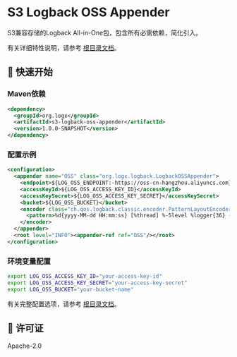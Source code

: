 # S3 Logback OSS Appender

S3兼容存储的Logback All-in-One包，包含所有必需依赖，简化引入。

有关详细特性说明，请参考 [根目录文档](../README.md)。

## 🚀 快速开始

### Maven依赖

```xml
<dependency>
  <groupId>org.logx</groupId>
  <artifactId>s3-logback-oss-appender</artifactId>
  <version>1.0.0-SNAPSHOT</version>
</dependency>
```

### 配置示例

```xml
<configuration>
  <appender name="OSS" class="org.logx.logback.LogbackOSSAppender">
    <endpoint>${LOG_OSS_ENDPOINT:-https://oss-cn-hangzhou.aliyuncs.com}</endpoint>
    <accessKeyId>${LOG_OSS_ACCESS_KEY_ID}</accessKeyId>
    <accessKeySecret>${LOG_OSS_ACCESS_KEY_SECRET}</accessKeySecret>
    <bucket>${LOG_OSS_BUCKET}</bucket>
    <encoder class="ch.qos.logback.classic.encoder.PatternLayoutEncoder">
      <pattern>%d{yyyy-MM-dd HH:mm:ss} [%thread] %-5level %logger{36} - %msg%n</pattern>
    </encoder>
  </appender>
  <root level="INFO"><appender-ref ref="OSS"/></root>
</configuration>
```

### 环境变量配置

```bash
export LOG_OSS_ACCESS_KEY_ID="your-access-key-id"
export LOG_OSS_ACCESS_KEY_SECRET="your-access-key-secret"
export LOG_OSS_BUCKET="your-bucket-name"
```

有关完整配置选项，请参考 [根目录文档](../README.md#可选参数)。

## 📄 许可证

Apache-2.0